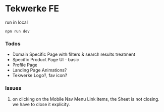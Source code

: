 # Tekwerke FE

run in local
```
npm run dev
```



### Todos
- Domain Specific Page with filters & search results treatment
- Specific Product Page UI - basic
- Profile Page
- Landing Page Animations?
- Tekwerke Logo?, fav icon?



### Issues
1. on clicking on the Mobile Nav Menu Link items, the Sheet is not closing. we have to close it explicity.

